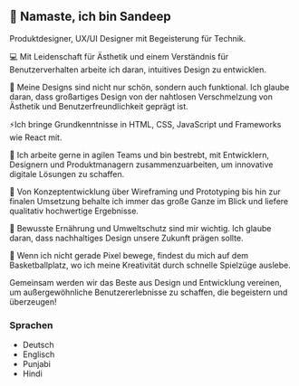 ## 👋 Namaste, ich bin Sandeep 
Produktdesigner, UX/UI Designer mit Begeisterung für Technik.



💻 Mit Leidenschaft für Ästhetik und einem Verständnis für Benutzerverhalten arbeite ich daran, intuitives Design zu entwicklen.

🌟 Meine Designs sind nicht nur schön, sondern auch funktional. Ich glaube daran, dass großartiges Design von der nahtlosen Verschmelzung von Ästhetik und Benutzerfreundlichkeit geprägt ist.

⚡️Ich bringe Grundkenntnisse in HTML, CSS, JavaScript und Frameworks wie React mit. 

🚀 Ich arbeite gerne in agilen Teams und bin bestrebt, mit Entwicklern, Designern und Produktmanagern zusammenzuarbeiten, um innovative digitale Lösungen zu schaffen.

💼 Von Konzeptentwicklung über Wireframing und Prototyping bis hin zur finalen Umsetzung behalte ich immer das große Ganze im Blick und liefere qualitativ hochwertige Ergebnisse.

🌱 Bewusste Ernährung und Umweltschutz sind mir wichtig. Ich glaube daran, dass nachhaltiges Design unsere Zukunft prägen sollte.

🏀 Wenn ich nicht gerade Pixel bewege, findest du mich auf dem Basketballplatz, wo ich meine Kreativität durch schnelle Spielzüge auslebe.

Gemeinsam werden wir das Beste aus Design und Entwicklung vereinen, um außergewöhnliche Benutzererlebnisse zu schaffen, die begeistern und überzeugen!

### Sprachen
- Deutsch
- Englisch
- Punjabi
- Hindi
